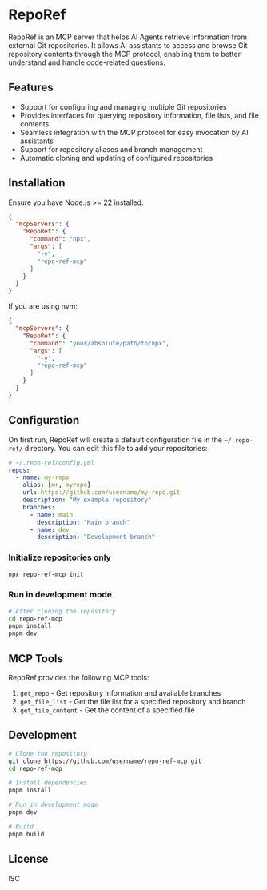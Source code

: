 # RepoRef

RepoRef is an MCP server that helps AI Agents retrieve information from external Git repositories. It allows AI assistants to access and browse Git repository contents through the MCP protocol, enabling them to better understand and handle code-related questions.

## Features

- Support for configuring and managing multiple Git repositories
- Provides interfaces for querying repository information, file lists, and file contents
- Seamless integration with the MCP protocol for easy invocation by AI assistants
- Support for repository aliases and branch management
- Automatic cloning and updating of configured repositories

## Installation

Ensure you have Node.js >= 22 installed.

```json
{
  "mcpServers": {
    "RepoRef": {
      "command": "npx",
      "args": [
        "-y",
        "repo-ref-mcp"
      ]
    }
  }
}
```

If you are using nvm:

```json
{
  "mcpServers": {
    "RepoRef": {
      "command": "your/absolute/path/to/npx",
      "args": [
        "-y",
        "repo-ref-mcp"
      ]
    }
  }
}
```

## Configuration

On first run, RepoRef will create a default configuration file in the `~/.repo-ref/` directory. You can edit this file to add your repositories:

```yaml
# ~/.repo-ref/config.yml
repos:
  - name: my-repo
    alias: [mr, myrepo]
    url: https://github.com/username/my-repo.git
    description: "My example repository"
    branches:
      - name: main
        description: "Main branch"
      - name: dev
        description: "Development branch"
```

### Initialize repositories only

```bash
npx repo-ref-mcp init
```

### Run in development mode

```bash
# After cloning the repository
cd repo-ref-mcp
pnpm install
pnpm dev
```

## MCP Tools

RepoRef provides the following MCP tools:

1. `get_repo` - Get repository information and available branches
2. `get_file_list` - Get the file list for a specified repository and branch
3. `get_file_content` - Get the content of a specified file

## Development

```bash
# Clone the repository
git clone https://github.com/username/repo-ref-mcp.git
cd repo-ref-mcp

# Install dependencies
pnpm install

# Run in development mode
pnpm dev

# Build
pnpm build
```

## License

ISC